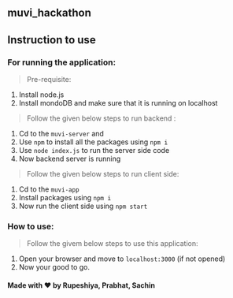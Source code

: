 ## muvi_hackathon

## Instruction to use

### For running the application:

 > Pre-requisite:
 1. Install node.js
 2. Install mondoDB and make sure that it is running on localhost

 >Follow the given below steps to run backend :
 1. Cd to the ```muvi-server``` and 
 1. Use ```npm``` to install all the packages using ```npm i```
 2. Use ```node index.js``` to run the server side code
 3. Now backend server is running

 >Follow the given below steps to run client side:
 1. Cd to the ```muvi-app``` 
 2. Install packages using ```npm i```
 3. Now run the client side using ```npm start```

 ### How to use:
 >Follow the givem below steps to use this application:
 1. Open your browser and move to ```localhost:3000``` (if not opened)
 2. Now your good to go.


 #### Made with :heart: by Rupeshiya, Prabhat, Sachin
 
